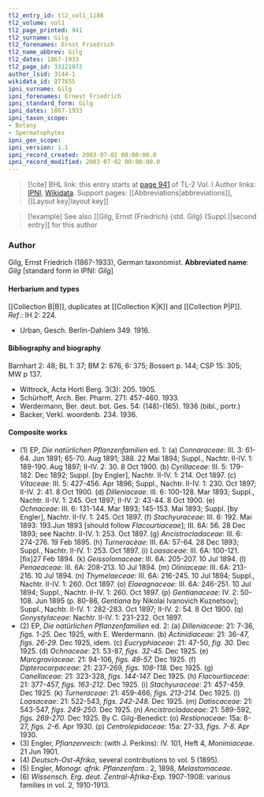 ```yaml
---
tl2_entry_id: tl2_vol1_1188
tl2_volume: vol1
tl2_page_printed: 941
tl2_surname: Gilg
tl2_forenames: Ernst Friedrich
tl2_name_abbrev: Gilg
tl2_dates: 1867-1933
tl2_page_id: 33121072
author_lsid: 3144-1
wikidata_id: Q77655
ipni_surname: Gilg
ipni_forenames: Ernest Friedrich
ipni_standard_form: Gilg
ipni_dates: 1867-1933
ipni_taxon_scope: 
- Botany
- Spermatophytes
ipni_geo_scope: 
ipni_version: 1.1
ipni_record_created: 2003-07-02 00:00:00.0
ipni_record_modified: 2003-07-02 00:00:00.0
---
```


> [!cite] BHL link: this entry starts at [page 941](https://www.biodiversitylibrary.org/page/33121072) of TL-2 Vol. I
> Author links: [IPNI](https://www.ipni.org/a/3144-1), [Wikidata](https://www.wikidata.org/wiki/Q77655). Support pages: [[Abbreviations|abbreviations]], [[Layout key|layout key]]

> [!example] See also [[Gilg, Ernst (Friedrich) {std. Gilg} (Suppl.)|second entry]] for this author

### Author

Gilg, Ernst Friedrich (1867-1933), German taxonomist. 
**Abbreviated name**: *Gilg* \[standard form in IPNI: *Gilg*\]

#### Herbarium and types

[[Collection B|B]], duplicates at [[Collection K|K]] and [[Collection P|P]].
*Ref*.: IH 2: 224.
- Urban, Gesch. Berlin-Dahlem 349. 1916.

#### Bibliography and biography

Barnhart 2: 48; BL 1: 37; BM 2: 676, 6: 375; Bossert p. 144; CSP 15: 305; MW p 137.
- Wittrock, Acta Horti Berg. 3(3): 205. 1905.
- Schürhoff, Arch. Ber. Pharm. 271: 457-460. 1933.
- Werdermann, Ber. deut. bot. Ges. 54: (148)-(165). 1936 (bibl., portr.)
- Backer, Verkl. woordenb. 234. 1936.

#### Composite works

- (1) EP, *Die natürlichen Pflanzenfamilien* ed. 1:
(a) *Connaraceae*: III. 3: 61-64. Jun 1891; 65-70. Aug 1891; 388. 22 Mai 1894; Suppl., Nachtr. II-IV. 1: 189-190. Aug 1897; II-IV. 2: 30. 8 Oct 1900.
(b) *Cyrillaceae*: III. 5: 179-182. Dec 1892; Suppl. \[by Engler\], Nachtr. II-IV. 1: 214. Oct 1897.
(c) *Vitaceae*: III. 5: 427-456. Apr 1896; Suppl., Nachtr. II-IV. 1: 230. Oct 1897; II-IV. 2: 41. 8 Oct 1900.
(d) *Dilleniaceae*: III. 6: 100-128. Mar 1893; Suppl., Nachtr. II-IV. 1: 245. Oct 1897; II-IV. 2: 43-44. 8 Oct 1900.
(e) *Ochnaceae*: III. 6: 131-144. Mar 1893; 145-153. Mai 1893; Suppl. \[by Engler\], Nachtr. II-IV. 1: 245. Oct 1897.
(f) *Stachyuraceae*: III. 6: 192. Mai 1893: 193.Jun 1893 \[should follow *Flacourtiaceae*\]; III. 6A: 56. 28 Dec 1893; see Nachtr. II-IV. 1: 253. Oct 1897.
(g) *Ancistrocladaceae*: III. 6: 274-276. 19 Feb 1895.
(h) *Turneracèae*: III. 6A: 57-64. 28 Dec 1893; Suppl., Nachtr. II-IV. 1: 253. Oct 1897.
(i) *Loasaceae*: III. 6A: 100-121.\[fix\]27 Feb 1894.
(k) *Geissolomaceae*: III. 6A: 205-207. 10 Jul 1894.
(l) *Penaeaceae*: III. 6A: 208-213. 10 Jul 1894.
(m) *Oliniaceae*: III. 6A: 213-216. 10 Jul 1894.
(n) *Thymelaeceae*: III. 6A: 216-245. 10 Jul 1894; Suppl., Nachtr. II-IV. 1: 260. Oct 1897.
(o) *Elaeagnaceae*: III. 6A: 246-251. 10 Jul 1894; Suppl., Nachtr. II-IV. 1: 260. Oct 1897.
(p) *Gentianaceae*: IV. 2: 50-108. Jun 1895 (p. 80-86, *Gentiana* by Nikolai Ivanovich Kuznetsov\]; Suppl., Nachtr. II-IV. 1: 282-283. Oct 1897; II-IV. 2: 54. 8 Oct 1900.
(q) *Gonystylaceae*: Nachtr. II-IV. 1: 231-232. Oct 1897.
- (2) EP, *Die natürlichen Pflanzenfamilien* ed. 2:
(a) *Dilleniaceae*: 21: 7-36, *figs. 1-25.* Dec 1925, with E. Werdermann.
(b) *Actinidiaceae*: 21: 36-47, *figs. 26-29.* Dec 1925, idem.
(c) *Eucryphiaceae*: 21: 47-50, *fig. 30.* Dec 1925.
(d) *Ochnaceae*: 21: 53-87, *figs. 32-45.* Dec 1925.
(e) *Marcgraviaceae*: 21: 94-106, *figs. 49-57.* Dec 1925.
(f) *Dipterocarpaceae*: 21: 237-269, *figs. 108-118.* Dec 1925.
(g) *Canellaceae*: 21: 323-328, *figs. 144-147.* Dec 1925.
(h) *Flacourtiaceae*: 21: 377-457, *figs. 163-212.* Dec 1925.
(i) *Stachyuraceae*: 21: 457-459. Dec 1925.
(k) *Turneraceae*: 21: 459-466, *figs. 213-214.* Dec 1925.
(l) *Loasaceae*: 21: 522-543, *figs. 242-248.* Dec 1925.
(m) *Datiscaceae*: 21: 543-547, *figs. 249-250.* Dec 1925.
(n) *Ancistrocladaceae*: 21: 589-592, *figs. 269-270.* Dec 1925.
By C. Gilg-Benedict:
(o) *Restionaceae*: 15a: 8-27, *figs. 2-6.* Apr 1930.
(p) *Centrolepidaceae*: 15a: 27-33, *figs. 7-8.* Apr 1930.
- (3) Engler, *Pfianzenreich*: (with J. Perkins): IV. 101, Heft 4, *Monimiaceae*. 21 Jun 1901.
- (4) *Deutsch-Ost-Afrika*, several contributions to vol. 5 (1895).
- (5) Engler, *Monogr. qfrik. Pflanzenfam.*: 2, 1898, *Melastomaceae*.
- (6) *Wissensch. Erg. deut. Zentral-Afrika-Exp.* 1907-1908: various families in vol. 2, 1910-1913.

